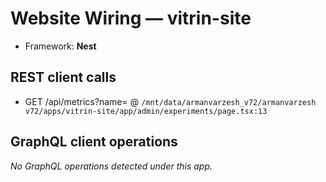 # Website Wiring — vitrin-site

- Framework: **Nest**
## REST client calls
- GET /api/metrics?name= @ `/mnt/data/armanvarzesh_v72/armanvarzesh v72/apps/vitrin-site/app/admin/experiments/page.tsx:13`

## GraphQL client operations
_No GraphQL operations detected under this app._
